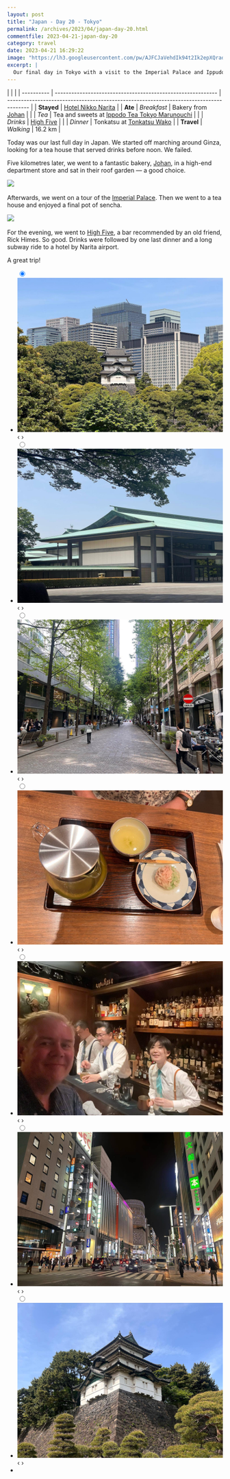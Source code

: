 ```yaml
---
layout: post
title: "Japan - Day 20 - Tokyo"
permalink: /archives/2023/04/japan-day-20.html
commentfile: 2023-04-21-japan-day-20
category: travel
date: 2023-04-21 16:29:22
image: "https://lh3.googleusercontent.com/pw/AJFCJaVehdIk94t2Ik2epXQradAxFctqwT3xf1ARYAYRZGv6P73f2MPh29f-E0veGbeHmxDSEJgcekv_P28vd862zjncUkA_QIb7n8RUoWPrR4AlzKdh2xo7=w1920-h1080"
excerpt: |
  Our final day in Tokyo with a visit to the Imperial Palace and Ippudo for tea.
---
```


|            |                                                             |
| ---------- | ----------------------------------------------------------- | -------------------------------------------------------------------------------------- |
| **Stayed** | [Hotel Nikko Narita](https://goo.gl/maps/m8Fk482emX4qGQYHA) |
| **Ate**    | _Breakfast_                                                 | Bakery from [Johan](https://goo.gl/maps/DZpp7iRq9tULmPv1A)                             |
|            | _Tea_                                                       | Tea and sweets at [Ippodo Tea Tokyo Marunouchi](https://goo.gl/maps/iBhmJ4oxkU3m95TK9) |
|            | _Drinks_                                                    | [High Five](https://goo.gl/maps/U8cY9aEVN8xPmdSL6)                                     |
|            | _Dinner_                                                    | Tonkatsu at [Tonkatsu Wako](https://goo.gl/maps/DWdvhBzu348H9nNQ7)                     |
| **Travel** | _Walking_                                                   | 16.2 km                                                                                |

Today was our last full day in Japan. We started off marching around Ginza, looking for a tea house that served drinks before noon. We failed.

Five kilometres later, we went to a fantastic bakery, [Johan](https://goo.gl/maps/DZpp7iRq9tULmPv1A), in a high-end department store and sat in their roof garden — a good choice.

  <a href="https://lh3.googleusercontent.com/RWLEVKt7DB1l4IJTKrMEu8sGscXKR3dMMPAdVRCIO65renxa9JbUWE-V3Fq2GxxF8rCtzsWod9qMWb1e7jddjhS0UUlY2SAkAiCRJ5eEFA5TZsYlb22G-wNR3reHQTdWfQVDzQB3lv0=w1920-h1080" target="_blank">
    <img src="https://lh3.googleusercontent.com/RWLEVKt7DB1l4IJTKrMEu8sGscXKR3dMMPAdVRCIO65renxa9JbUWE-V3Fq2GxxF8rCtzsWod9qMWb1e7jddjhS0UUlY2SAkAiCRJ5eEFA5TZsYlb22G-wNR3reHQTdWfQVDzQB3lv0=h480" />
  </a>

Afterwards, we went on a tour of the [Imperial Palace](https://goo.gl/maps/fu3Cmn2GqAN55xfc8). Then we went to a tea house and enjoyed a final pot of sencha.

  <a href="https://lh3.googleusercontent.com/lF_TAgOs5074S0aNIaL5VVqITqge33O440R222BPwow36X4C5PKj9861vaRqTO9xV8hXM4qxwmWKElxV-_SZCndwwKqO4xc9q001_CilAEaATsm6WG7507qIZjIRIHu5OQTH56RCIYk=w1920-h1080" target="_blank">
    <img src="https://lh3.googleusercontent.com/lF_TAgOs5074S0aNIaL5VVqITqge33O440R222BPwow36X4C5PKj9861vaRqTO9xV8hXM4qxwmWKElxV-_SZCndwwKqO4xc9q001_CilAEaATsm6WG7507qIZjIRIHu5OQTH56RCIYk=h480" />
  </a>

For the evening, we went to [High Five](https://goo.gl/maps/eNBGozrWJUsqgV9XA), a bar recommended by an old friend, Rick Himes. So good. Drinks were followed by one last dinner and a long subway ride to a hotel by Narita airport.

A great trip!

<ul class="slides">
    <input type="radio" name="radio-btn" id="img-1" checked="checked" />
    <li class="slide-container">
        <div class="slide">
          <a href="/assets/images/insta/342272755_189876010564852_8809331635403265614_n_17963055497258762.jpg"><img src="/assets/images/insta/342272755_189876010564852_8809331635403265614_n_17963055497258762.jpg" /></a>
        </div>
    <div class="nav">
      <label for="img-7" class="prev">&#x2039;</label>
      <label for="img-2" class="next">&#x203a;</label>
    </div>
    </li>
        <input type="radio" name="radio-btn" id="img-2"  />
    <li class="slide-container">
        <div class="slide">
          <a href="/assets/images/insta/342223272_957235098757808_4725761780585391352_n_18225337168205674.jpg"><img src="/assets/images/insta/342223272_957235098757808_4725761780585391352_n_18225337168205674.jpg" /></a>
        </div>
    <div class="nav">
      <label for="img-1" class="prev">&#x2039;</label>
      <label for="img-3" class="next">&#x203a;</label>
    </div>
    </li>
        <input type="radio" name="radio-btn" id="img-3"  />
    <li class="slide-container">
        <div class="slide">
          <a href="/assets/images/insta/342513359_1028306531467783_3785387653042841484_n_17950690943456931.jpg"><img src="/assets/images/insta/342513359_1028306531467783_3785387653042841484_n_17950690943456931.jpg" /></a>
        </div>
    <div class="nav">
      <label for="img-2" class="prev">&#x2039;</label>
      <label for="img-4" class="next">&#x203a;</label>
    </div>
    </li>
        <input type="radio" name="radio-btn" id="img-4"  />
    <li class="slide-container">
        <div class="slide">
          <a href="/assets/images/insta/342517230_5773377326104193_2972480759493524275_n_18016965964505379.jpg"><img src="/assets/images/insta/342517230_5773377326104193_2972480759493524275_n_18016965964505379.jpg" /></a>
        </div>
    <div class="nav">
      <label for="img-3" class="prev">&#x2039;</label>
      <label for="img-5" class="next">&#x203a;</label>
    </div>
    </li>
        <input type="radio" name="radio-btn" id="img-5"  />
    <li class="slide-container">
        <div class="slide">
          <a href="/assets/images/insta/342060196_1896765050704405_7383211719740107550_n_17991904273766294.jpg"><img src="/assets/images/insta/342060196_1896765050704405_7383211719740107550_n_17991904273766294.jpg" /></a>
        </div>
    <div class="nav">
      <label for="img-4" class="prev">&#x2039;</label>
      <label for="img-6" class="next">&#x203a;</label>
    </div>
    </li>
        <input type="radio" name="radio-btn" id="img-6"  />
    <li class="slide-container">
        <div class="slide">
          <a href="/assets/images/insta/342074279_3330121467299874_8507881002640574725_n_17931563954570487.jpg"><img src="/assets/images/insta/342074279_3330121467299874_8507881002640574725_n_17931563954570487.jpg" /></a>
        </div>
    <div class="nav">
      <label for="img-5" class="prev">&#x2039;</label>
      <label for="img-7" class="next">&#x203a;</label>
    </div>
    </li>
    <input type="radio" name="radio-btn" id="img-7" />
    <li class="slide-container">
        <div class="slide">
          <a href="/assets/images/insta/342182025_269224825435138_4227333851976094406_n_17989585879821150.jpg"><img src="/assets/images/insta/342182025_269224825435138_4227333851976094406_n_17989585879821150.jpg" /></a>
        </div>
    <div class="nav">
      <label for="img-6" class="prev">&#x2039;</label>
      <label for="img-1" class="next">&#x203a;</label>
    </div>
    </li>
<li class="nav-dots">
      <label for="img-1" class="nav-dot" id="img-dot-1"></label>
      <label for="img-2" class="nav-dot" id="img-dot-2"></label>
      <label for="img-3" class="nav-dot" id="img-dot-3"></label>
      <label for="img-4" class="nav-dot" id="img-dot-4"></label>
      <label for="img-5" class="nav-dot" id="img-dot-5"></label>
      <label for="img-6" class="nav-dot" id="img-dot-6"></label>
      <label for="img-7" class="nav-dot" id="img-dot-7"></label>
</li>
</ul>
